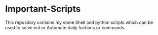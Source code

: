 # Important-Scripts
This repository contains my some Shell and python scripts which can be used to solve out or Automate daily fuctions or commands.
